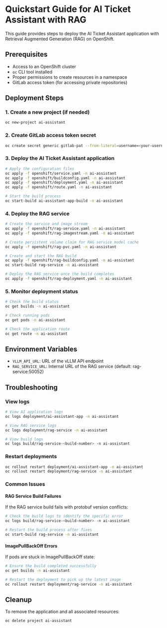 # Quickstart Guide for AI Ticket Assistant with RAG

This guide provides steps to deploy the AI Ticket Assistant application with Retrieval Augmented Generation (RAG) on OpenShift.

## Prerequisites

- Access to an OpenShift cluster
- `oc` CLI tool installed
- Proper permissions to create resources in a namespace
- GitLab access token (for accessing private repositories)

## Deployment Steps

### 1. Create a new project (if needed)

```bash
oc new-project ai-assistant
```

### 2. Create GitLab access token secret

```bash
oc create secret generic gitlab-pat --from-literal=username=<your-username> --from-literal=password=<your-token> -n ai-assistant
```

### 3. Deploy the AI Ticket Assistant application

```bash
# Apply the configuration files
oc apply -f openshift/service.yaml -n ai-assistant
oc apply -f openshift/buildconfig.yaml -n ai-assistant
oc apply -f openshift/deployment.yaml -n ai-assistant
oc apply -f openshift/route.yaml -n ai-assistant

# Start the build process
oc start-build ai-assistant-app-build -n ai-assistant
```

### 4. Deploy the RAG service

```bash
# Create the service and image stream
oc apply -f openshift/rag-service.yaml -n ai-assistant
oc apply -f openshift/rag-imagestream.yaml -n ai-assistant

# Create persistent volume claim for RAG service model cache
oc apply -f openshift/rag-pvc.yaml -n ai-assistant

# Create and start the RAG build
oc apply -f openshift/rag-buildconfig.yaml -n ai-assistant
oc start-build rag-service -n ai-assistant

# Deploy the RAG service once the build completes
oc apply -f openshift/rag-deployment.yaml -n ai-assistant
```

### 5. Monitor deployment status

```bash
# Check the build status
oc get builds -n ai-assistant

# Check running pods
oc get pods -n ai-assistant

# Check the application route
oc get route -n ai-assistant
```

## Environment Variables

- `VLLM_API_URL`: URL of the vLLM API endpoint
- `RAG_SERVICE_URL`: Internal URL of the RAG service (default: rag-service:50052)

## Troubleshooting

### View logs

```bash
# View AI application logs
oc logs deployment/ai-assistant-app -n ai-assistant

# View RAG service logs
oc logs deployment/rag-service -n ai-assistant

# View build logs
oc logs build/rag-service-<build-number> -n ai-assistant
```

### Restart deployments

```bash
oc rollout restart deployment/ai-assistant-app -n ai-assistant
oc rollout restart deployment/rag-service -n ai-assistant
```

### Common Issues

#### RAG Service Build Failures

If the RAG service build fails with protobuf version conflicts:

```bash
# Check the build logs to identify the specific error
oc logs build/rag-service-<build-number> -n ai-assistant

# Restart the build process after fixes
oc start-build rag-service -n ai-assistant
```

#### ImagePullBackOff Errors

If pods are stuck in ImagePullBackOff state:

```bash
# Ensure the build completed successfully
oc get builds -n ai-assistant

# Restart the deployment to pick up the latest image
oc rollout restart deployment/rag-service -n ai-assistant
```

## Cleanup

To remove the application and all associated resources:

```bash
oc delete project ai-assistant
```
